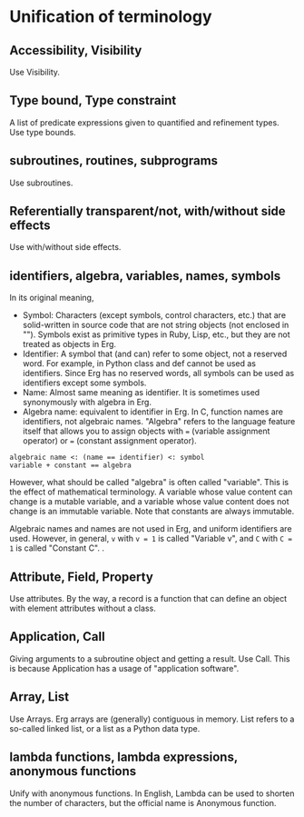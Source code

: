 # Unification of terminology

## Accessibility, Visibility

Use Visibility.

## Type bound, Type constraint

A list of predicate expressions given to quantified and refinement types. Use type bounds.

## subroutines, routines, subprograms

Use subroutines.

## Referentially transparent/not, with/without side effects

Use with/without side effects.

## identifiers, algebra, variables, names, symbols

In its original meaning,

* Symbol: Characters (except symbols, control characters, etc.) that are solid-written in source code that are not string objects (not enclosed in ""). Symbols exist as primitive types in Ruby, Lisp, etc., but they are not treated as objects in Erg.
* Identifier: A symbol that (and can) refer to some object, not a reserved word. For example, in Python class and def cannot be used as identifiers. Since Erg has no reserved words, all symbols can be used as identifiers except some symbols.
* Name: Almost same meaning as identifier. It is sometimes used synonymously with algebra in Erg.
* Algebra name: equivalent to identifier in Erg. In C, function names are identifiers, not algebraic names. "Algebra" refers to the language feature itself that allows you to assign objects with `=` (variable assignment operator) or `=` (constant assignment operator).

``` erg
algebraic name <: (name == identifier) ​​<: symbol
variable + constant == algebra
```

However, what should be called "algebra" is often called "variable". This is the effect of mathematical terminology.
A variable whose value content can change is a mutable variable, and a variable whose value content does not change is an immutable variable.
Note that constants are always immutable.

Algebraic names and names are not used in Erg, and uniform identifiers are used.
However, in general, `v` with `v = 1` is called "Variable v", and `C` with `C = 1` is called "Constant C". .

## Attribute, Field, Property

Use attributes. By the way, a record is a function that can define an object with element attributes without a class.

## Application, Call

Giving arguments to a subroutine object and getting a result.
Use Call. This is because Application has a usage of "application software".

## Array, List

Use Arrays. Erg arrays are (generally) contiguous in memory.
List refers to a so-called linked list, or a list as a Python data type.

## lambda functions, lambda expressions, anonymous functions

Unify with anonymous functions. In English, Lambda can be used to shorten the number of characters, but the official name is Anonymous function.
